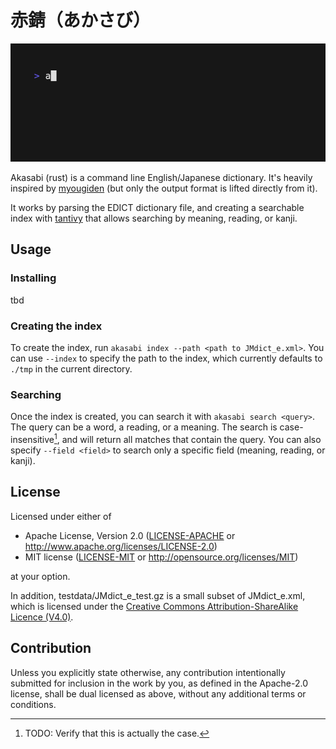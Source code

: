 # 赤錆（あかさび）

![](misc/demo.gif)

Akasabi (rust) is a command line English/Japanese dictionary. It's heavily inspired by [myougiden](https://github.com/melissaboiko/myougiden) (but only the output format is lifted directly from it).

It works by parsing the EDICT dictionary file, and creating a searchable index with [tantivy](https://github.com/quickwit-oss/tantivy) that allows searching by meaning, reading, or kanji.

## Usage

### Installing

tbd

### Creating the index

To create the index, run `akasabi index --path <path to JMdict_e.xml>`. You can use `--index` to specify the path to the index, which currently defaults to `./tmp` in the current directory.

### Searching

Once the index is created, you can search it with `akasabi search <query>`. The query can be a word, a reading, or a meaning. The search is case-insensitive[^1], and will return all matches that contain the query. You can also specify `--field <field>` to search only a specific field (meaning, reading, or kanji).

[^1]: TODO: Verify that this is actually the case.

## License

Licensed under either of

- Apache License, Version 2.0
  ([LICENSE-APACHE](LICENSE-APACHE) or http://www.apache.org/licenses/LICENSE-2.0)
- MIT license
  ([LICENSE-MIT](LICENSE-MIT) or http://opensource.org/licenses/MIT)

at your option.

In addition, testdata/JMdict_e_test.gz is a small subset of JMdict_e.xml, which is licensed under the [Creative Commons Attribution-ShareAlike Licence (V4.0)](http://www.edrdg.org/edrdg/licence.html).

## Contribution

Unless you explicitly state otherwise, any contribution intentionally submitted
for inclusion in the work by you, as defined in the Apache-2.0 license, shall be
dual licensed as above, without any additional terms or conditions.

